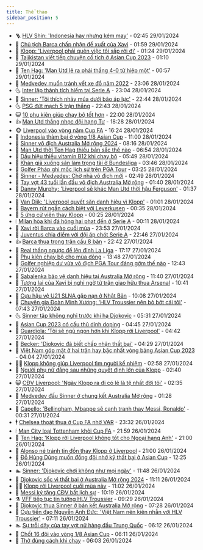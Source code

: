 ```yaml
---
title: Thể thao
sidebar_position: 5
---
```


<!-- vnexpress-the-thao:START -->
- 🪜 [HLV Shin: &#39;Indonesia hay nhưng kém may&#39;](https://vnexpress.net/hlv-shin-indonesia-hay-nhung-kem-may-4706215.html) - 02:45 29/01/2024
- 🦩 [Chủ tịch Barca chấp nhận đề xuất của Xavi](https://vnexpress.net/chu-tich-barca-chap-nhan-de-xuat-cua-xavi-4706145.html) - 01:59 29/01/2024
- 🧰 [Klopp: &#39;Liverpool phải quên việc tôi sắp rời đi&#39;](https://vnexpress.net/klopp-liverpool-phai-quen-viec-toi-sap-roi-di-4706157.html) - 01:24 29/01/2024
- 🤗 [Tajikistan viết tiếp chuyện cổ tích ở Asian Cup 2023](https://vnexpress.net/tajikistan-viet-tiep-chuyen-co-tich-o-asian-cup-2023-4706136.html) - 01:10 29/01/2024
- 🥳 [Ten Hag: &#39;Man Utd lẽ ra phải thắng 4-0 từ hiệp một&#39;](https://vnexpress.net/ten-hag-man-utd-le-ra-phai-thang-4-0-tu-hiep-mot-4706140.html) - 00:57 29/01/2024
- 🦣 [Medvedev muốn tránh vết xe đổ năm 2022](https://vnexpress.net/medvedev-muon-tranh-vet-xe-do-nam-2022-4706124.html) - 23:06 28/01/2024
- 🌜 [Inter lập thành tích hiếm tại Serie A](https://vnexpress.net/inter-lap-thanh-tich-hiem-tai-serie-a-4706119.html) - 23:04 28/01/2024
- 🫶 [Sinner: &#39;Tôi thích nhảy múa dưới bão áp lực&#39;](https://vnexpress.net/sinner-toi-thich-nhay-mua-duoi-bao-ap-luc-4706121.html) - 22:44 28/01/2024
- 🌜 [PSG đứt mạch 5 trận thắng](https://vnexpress.net/psg-dut-mach-5-tran-thang-4706120.html) - 22:43 28/01/2024
- 😺 [10 phụ kiện giúp chạy bộ tốt hơn](https://vnexpress.net/10-phu-kien-giup-chay-bo-tot-hon-4705632.html) - 22:00 28/01/2024
- 👍 [Man Utd thắng nhọc đội hạng Tư](https://vnexpress.net/man-utd-thang-nhoc-doi-hang-tu-4706118.html) - 18:28 28/01/2024
- 🐵 [Liverpool vào vòng năm Cup FA](https://vnexpress.net/liverpool-vao-vong-nam-cup-fa-4706111.html) - 16:24 28/01/2024
- 💫 [Indonesia thảm bại ở vòng 1/8 Asian Cup](https://vnexpress.net/australia-vs-indonesia-4706040-tong-thuat.html) - 11:00 28/01/2024
- 🦆 [Sinner vô địch Australia Mở rộng 2024](https://vnexpress.net/truc-tiep-sinner-vs-medvedev-chung-ket-australia-mo-rong-4705999-tong-thuat.html) - 08:16 28/01/2024
- 🙉 [Man Utd thời Ten Hag thiếu bản sắc thế nào](https://vnexpress.net/man-utd-thoi-ten-hag-thieu-ban-sac-the-nao-4705954.html) - 06:54 28/01/2024
- 📝 [Dấu hiệu thiếu vitamin B12 khi chạy bộ](https://vnexpress.net/dau-hieu-thieu-vitamin-b12-khi-chay-bo-4705945.html) - 05:49 28/01/2024
- 💯 [Khán giả xuống sân làm trọng tài ở Bundesliga](https://vnexpress.net/khan-gia-xuong-san-lam-trong-tai-o-bundesliga-4705975.html) - 03:46 28/01/2024
- 🌈 [Golfer Pháp ghi mốc lịch sử trên PGA Tour](https://vnexpress.net/golfer-phap-ghi-moc-lich-su-tren-pga-tour-4705989.html) - 03:25 28/01/2024
- 🦩 [Sinner - Medvedev: Chờ nhà vô địch mới](https://vnexpress.net/sinner-medvedev-cho-nha-vo-dich-moi-4705985.html) - 02:49 28/01/2024
- 🐲 [Tay vợt 43 tuổi lần đầu vô địch Australia Mở rộng](https://vnexpress.net/tay-vot-43-tuoi-lan-dau-vo-dich-australia-mo-rong-4705959.html) - 01:40 28/01/2024
- 🌁 [Danny Murphy: &#39;Liverpool sẽ khác Man Utd thời hậu Ferguson&#39;](https://vnexpress.net/danny-murphy-liverpool-se-khac-man-utd-thoi-hau-ferguson-4705965.html) - 01:37 28/01/2024
- 💯 [Van Dijk: &#39;Liverpool quyết săn danh hiệu vì Klopp&#39;](https://vnexpress.net/van-dijk-liverpool-quyet-san-danh-hieu-vi-klopp-4705958.html) - 01:01 28/01/2024
- 🌝 [Bayern rút ngắn cách biệt với Leverkusen](https://vnexpress.net/bayern-rut-ngan-cach-biet-voi-leverkusen-4705951.html) - 00:35 28/01/2024
- 🤖 [5 ứng cử viên thay Klopp](https://vnexpress.net/5-ung-cu-vien-thay-klopp-4705791.html) - 00:25 28/01/2024
- 🕯 [Milan hòa khi đá hỏng hai phạt đền ở Serie A](https://vnexpress.net/milan-hoa-khi-da-hong-hai-phat-den-o-serie-a-4701575.html) - 00:11 28/01/2024
- 🧰 [Xavi rời Barca vào cuối mùa](https://vnexpress.net/xavi-roi-barca-vao-cuoi-mua-4703131.html) - 23:53 27/01/2024
- 🥳 [Juventus chia điểm với đội áp chót Serie A](https://vnexpress.net/juventus-chia-diem-voi-doi-ap-chot-serie-a-4705941.html) - 22:46 27/01/2024
- 👍 [Barca thua trong trận cầu 8 bàn](https://vnexpress.net/barca-thua-trong-tran-cau-8-ban-4704869.html) - 22:42 27/01/2024
- 💪 [Real thắng ngược để lên đỉnh La Liga](https://vnexpress.net/real-thang-nguoc-de-len-dinh-la-liga-4705933.html) - 17:17 27/01/2024
- 👹 [Phụ kiện chạy bộ cho mùa đông](https://vnexpress.net/phu-kien-chay-bo-cho-mua-dong-4705890.html) - 13:48 27/01/2024
- 🧰 [Golfer nghiệp dư vừa vô địch PGA Tour đáng gờm thế nào](https://vnexpress.net/golfer-nghiep-du-vua-vo-dich-pga-tour-dang-gom-the-nao-4705907.html) - 12:43 27/01/2024
- 🚀 [Sabalenka bảo vệ danh hiệu tại Australia Mở rộng](https://vnexpress.net/sabalenka-bao-ve-danh-hieu-tai-australia-mo-rong-4705902.html) - 11:40 27/01/2024
- 🎃 [Tương lai của Xavi bị nghi ngờ từ trận giao hữu thua Arsenal](https://vnexpress.net/tuong-lai-cua-xavi-bi-nghi-ngo-tu-tran-giao-huu-thua-arsenal-4704375.html) - 10:41 27/01/2024
- 🧰 [Cựu hậu vệ U21 SLNA gặp nạn ở Nhật Bản](https://vnexpress.net/cuu-hau-ve-u21-slna-gap-nan-o-nhat-ban-4705860.html) - 10:08 27/01/2024
- 👀 [Chuyên gia Đoàn Minh Xương: &#39;HLV Troussier nên bỏ bớt cái tôi&#39;](https://vnexpress.net/chuyen-gia-doan-minh-xuong-hlv-troussier-nen-bo-bot-cai-toi-4705844.html) - 07:43 27/01/2024
- 🌜 [Sinner tập không nghỉ trước khi hạ Djokovic](https://vnexpress.net/sinner-tap-khong-nghi-truoc-khi-ha-djokovic-4705804.html) - 05:31 27/01/2024
- 🫶 [Asian Cup 2023 có cầu thủ dính doping](https://vnexpress.net/asian-cup-2023-co-cau-thu-dinh-doping-4705806.html) - 04:45 27/01/2024
- 🦄 [Guardiola: &#39;Tôi sẽ ngủ ngon hơn khi Klopp rời Liverpool&#39;](https://vnexpress.net/guardiola-toi-se-ngu-ngon-hon-khi-klopp-roi-liverpool-4705779.html) - 04:42 27/01/2024
- 🥳 [Becker: &#39;Djokovic đã biết chấp nhận thất bại&#39;](https://vnexpress.net/becker-djokovic-da-biet-chap-nhan-that-bai-4705798.html) - 04:29 27/01/2024
- 🐲 [Việt Nam góp mặt ở hai trận hay bậc nhất vòng bảng Asian Cup 2023](https://vnexpress.net/viet-nam-gop-mat-o-hai-tran-hay-bac-nhat-vong-bang-asian-cup-2023-4705778.html) - 04:04 27/01/2024
- 🧑‍🏫 [Klopp không giúp Liverpool tìm người kế nhiệm](https://vnexpress.net/klopp-khong-giup-liverpool-tim-nguoi-ke-nhiem-4705756.html) - 02:58 27/01/2024
- 🤔 [Người phụ nữ đằng sau những quyết định lớn của Klopp](https://vnexpress.net/nguoi-phu-nu-dang-sau-nhung-quyet-dinh-lon-cua-klopp-4705723.html) - 02:40 27/01/2024
- 😺 [CĐV Liverpool: &#39;Ngày Klopp ra đi có lẽ là tệ nhất đời tôi&#39;](https://vnexpress.net/cdv-liverpool-ngay-klopp-ra-di-co-le-la-te-nhat-doi-toi-4705720.html) - 02:35 27/01/2024
- 💪 [Medvedev đấu Sinner ở chung kết Australia Mở rộng](https://vnexpress.net/medvedev-dau-sinner-o-chung-ket-australia-mo-rong-4705725.html) - 01:28 27/01/2024
- 💼 [Capello: &#39;Bellingham, Mbappe sẽ cạnh tranh thay Messi, Ronaldo&#39;](https://vnexpress.net/capello-bellingham-mbappe-se-canh-tranh-thay-messi-ronaldo-4700519.html) - 00:31 27/01/2024
- 🕴 [Chelsea thoát thua ở Cup FA nhờ VAR](https://vnexpress.net/chelsea-thoat-thua-o-cup-fa-nho-var-4705696.html) - 23:32 26/01/2024
- 🕯 [Man City loại Tottenham khỏi Cup FA](https://vnexpress.net/man-city-loai-tottenham-khoi-cup-fa-4705693.html) - 21:59 26/01/2024
- 📝 [Ten Hag: &#39;Klopp rời Liverpool không tốt cho Ngoại hạng Anh&#39;](https://vnexpress.net/ten-hag-klopp-roi-liverpool-khong-tot-cho-ngoai-hang-anh-4705687.html) - 21:00 26/01/2024
- 🧐 [Alonso né tránh tin đồn thay Klopp ở Liverpool](https://vnexpress.net/alonso-ne-tranh-tin-don-thay-klopp-o-liverpool-4705686.html) - 21:00 26/01/2024
- 🙉 [Đỗ Hùng Dũng muốn đồng đội nhớ kỹ thất bại ở Asian Cup](https://vnexpress.net/do-hung-dung-muon-dong-doi-nho-ky-that-bai-o-asian-cup-4705650.html) - 12:25 26/01/2024
- 🏊 [Sinner: &#39;Djokovic chơi không như mọi ngày&#39;](https://vnexpress.net/sinner-djokovic-choi-khong-nhu-moi-ngay-4705647.html) - 11:48 26/01/2024
- 🌊 [Djokovic sốc vì thất bại ở Australia Mở rộng 2024](https://vnexpress.net/djokovic-soc-vi-that-bai-o-australia-mo-rong-2024-4705643.html) - 11:11 26/01/2024
- 👨‍🏫 [Klopp rời Liverpool cuối mùa này](https://vnexpress.net/klopp-roi-liverpool-cuoi-mua-nay-4705641.html) - 11:02 26/01/2024
- 🥷 [Messi ký tặng CĐV bất lịch sự](https://vnexpress.net/messi-ky-tang-cdv-bat-lich-su-4705560.html) - 10:19 26/01/2024
- ⚗️ [VFF tiếp tục tin tưởng HLV Troussier](https://vnexpress.net/vff-tiep-tuc-tin-tuong-hlv-troussier-4705583.html) - 09:29 26/01/2024
- 🌮 [Djokovic thua Sinner ở bán kết Australia Mở rộng](https://vnexpress.net/djokovic-thua-sinner-o-ban-ket-australia-mo-rong-4705517.html) - 07:28 26/01/2024
- 🤩 [Cựu tiền đạo Nguyễn Anh Đức: &#39;Việt Nam nên kiên nhẫn với HLV Troussier&#39;](https://vnexpress.net/cuu-tien-dao-nguyen-anh-duc-viet-nam-nen-kien-nhan-voi-hlv-troussier-4705052.html) - 07:11 26/01/2024
- 🏊 [Sự trỗi dậy của tay vợt nữ hàng đầu Trung Quốc](https://vnexpress.net/su-troi-day-cua-tay-vot-nu-hang-dau-trung-quoc-4705406.html) - 06:12 26/01/2024
- 🐎 [Chốt 16 đội vào vòng 1/8 Asian Cup](https://vnexpress.net/chot-16-doi-vao-vong-1-8-asian-cup-4705421.html) - 06:11 26/01/2024
- 💫 [Thở đúng cách khi chạy](https://vnexpress.net/tho-dung-cach-khi-chay-4705482.html) - 06:03 26/01/2024<!-- vnexpress-the-thao:END -->
